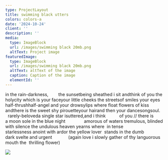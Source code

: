 ```yaml
---
type: ProjectLayout
title: swimming black utters
colors: colors-a
date: '2024-10-24'
client: ''
description: ''
media:
  type: ImageBlock
  url: /images/swimming black 20mb.png
  altText: Project image
featuredImage:
  type: ImageBlock
  url: /images/swimming black 20mb.png
  altText: altText of the image
  caption: Caption of the image
  elementId: ''
---
```

<div style="text-align: left">in the rain-darkness,        the sunsetbeing sheathed i sit andthink of you
the holycity which is your faceyour little cheeks the streetsof smiles
your eyes half-thrushhalf-angel and your drowsylips where float flowers of kiss
andthere is the sweet shy pirouetteyour hairand then
your dancesongsoul.      rarely-beloveda single star isuttered,and i
think           of you
//
there is a moon sole in the blue night 
             amorous of waters tremulous, blinded with silence the undulous heaven yearns where 
in tense starlessness anoint with ardor the yellow lover 
stands in the dumb dark svelte and urgent 
           (again love i slowly gather of thy languorous mouth the 
thrilling flower)


![](/images/trumpet%20tree.jpg)</div>

